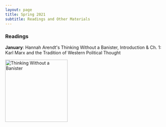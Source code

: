 ```yaml
---
layout: page
title: Spring 2021
subtitle: Readings and Other Materials
---
```


### Readings 

**January**: Hannah Arendt's Thinking Without a Banister, Introduction & Ch. 1: Karl Marx and the Tradition of Western Political Thought

<img src="(assets/img/banister.jpg" alt="Thinking Without a Banister" width="200"/>

